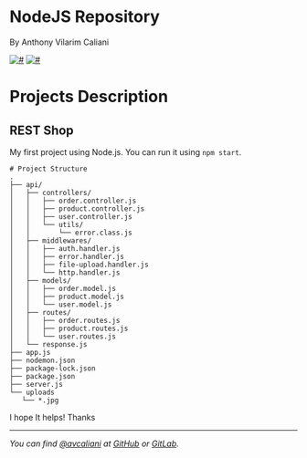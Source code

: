 # NodeJS Repository
By Anthony Vilarim Caliani

[![#](https://img.shields.io/badge/Node-v11.6.0-green.svg)](#)
[![#](https://img.shields.io/badge/NPM-6.5.0-blue.svg)](#)

# Projects Description

## REST Shop
My first project using Node.js. You can run it using `npm start`.
 ```
# Project Structure
.
├── api/
│   ├── controllers/
│   │   ├── order.controller.js
│   │   ├── product.controller.js
│   │   ├── user.controller.js
│   │   └── utils/
│   │       └── error.class.js
│   ├── middlewares/
│   │   ├── auth.handler.js
│   │   ├── error.handler.js
│   │   ├── file-upload.handler.js
│   │   └── http.handler.js
│   ├── models/
│   │   ├── order.model.js
│   │   ├── product.model.js
│   │   └── user.model.js
│   ├── routes/
│   │   ├── order.routes.js
│   │   ├── product.routes.js
│   │   └── user.routes.js
│   └── response.js
├── app.js
├── nodemon.json
├── package-lock.json
├── package.json
├── server.js
└── uploads
    └── *.jpg
 ```

I hope It helps! Thanks

---

_You can find [@avcaliani](#) at [GitHub](https://github.com/avcaliani) or [GitLab](https://gitlab.com/avcaliani)._
